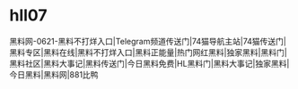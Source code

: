 # hll07
黑料网-0621-黑料不打烊入口|Telegram频道传送门|74猫导航主站|74猫传送门|黑料专区|黑料在线|黑料不打烊入口|黑料正能量|热门网红黑料|独家黑料|黑料门|黑料社区|黑料大事记|黑料传送门|今日黑料免费|HL黑料门|黑料大事记|独家黑料|今日黑料|黑料网|881比鸭

